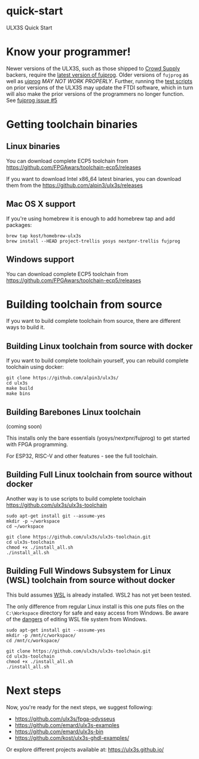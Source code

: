 # quick-start
ULX3S Quick Start

# Know your programmer!

Newer versions of the ULX3S, such as those shipped to [Crowd Supply](https://www.crowdsupply.com/radiona/ulx3s) backers, 
require the [latest version of fujprog](https://github.com/kost/fujprog/releases). Older versions of `fujprog` as well
as [ujprog](https://github.com/f32c/tools/tree/master/ujprog) *MAY NOT WORK PROPERLY*. Further, running the [test scripts](https://github.com/goran-mahovlic/ULX3S_testing)
on prior versions of the ULX3S may update the FTDI software, which in turn will also make the prior versions of the programmers no longer function. 
See [fujprog issue #5](https://github.com/kost/fujprog/issues/5)

# Getting toolchain binaries

## Linux binaries

You can download complete ECP5 toolchain from https://github.com/FPGAwars/toolchain-ecp5/releases

If you want to download Intel x86_64 latest binaries, you can download them from the https://github.com/alpin3/ulx3s/releases

## Mac OS X support

If you're using homebrew it is enough to add homebrew tap and add packages:

```
brew tap kost/homebrew-ulx3s
brew install --HEAD project-trellis yosys nextpnr-trellis fujprog
```

## Windows support

You can download complete ECP5 toolchain from https://github.com/FPGAwars/toolchain-ecp5/releases

# Building toolchain from source

If you want to build complete toolchain from source, there are different ways to build it.

## Building Linux toolchain from source with docker

If you want to build complete toolchain yourself, you can rebuild complete toolchain using docker:

```
git clone https://github.com/alpin3/ulx3s/
cd ulx3s
make build
make bins
```

## Building Barebones Linux toolchain

(coming soon)

This installs only the bare essentials (yosys/nextpnr/fujprog) to get started with FPGA programming.

For ESP32, RISC-V and other features - see the full toolchain.

## Building Full Linux toolchain from source without docker

Another way is to use scripts to build complete toolchain https://github.com/ulx3s/ulx3s-toolchain

```
sudo apt-get install git --assume-yes
mkdir -p ~/workspace
cd ~/workspace

git clone https://github.com/ulx3s/ulx3s-toolchain.git
cd ulx3s-toolchain
chmod +x ./install_all.sh
./install_all.sh
```

## Building Full Windows Subsystem for Linux (WSL) toolchain from source without docker

This buld assumes [WSL](https://docs.microsoft.com/en-us/windows/wsl/faq) is already installed. WSL2 has not yet been tested.

The only difference from regular Linux install is this one puts files on the `C:\Workspace` directory 
for safe and easy access from Windows. 
Be aware of the [dangers](https://devblogs.microsoft.com/commandline/do-not-change-linux-files-using-windows-apps-and-tools/)
of editing WSL file system from Windows.

```
sudo apt-get install git --assume-yes
mkdir -p /mnt/c/workspace/
cd /mnt/c/workspace/

git clone https://github.com/ulx3s/ulx3s-toolchain.git
cd ulx3s-toolchain
chmod +x ./install_all.sh
./install_all.sh
```

# Next steps

Now, you're ready for the next steps, we suggest following:

  - https://github.com/ulx3s/fpga-odysseus
  - https://github.com/emard/ulx3s-examples
  - https://github.com/emard/ulx3s-bin
  - https://github.com/kost/ulx3s-ghdl-examples/

Or explore different projects available at: https://ulx3s.github.io/


